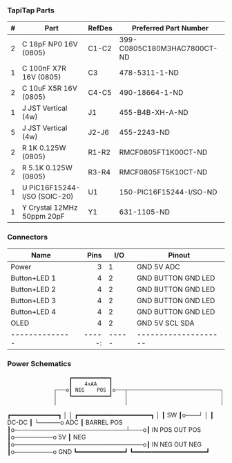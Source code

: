 ### TapiTap Parts

|  # | Part                                              | RefDes  | Preferred Part Number       |
|---:|---------------------------------------------------|---------|-----------------------------|
|  2 | C 18pF NP0 16V (0805)                             | C1-C2   | 399-C0805C180M3HAC7800CT-ND |
|  1 | C 100nF X7R 16V (0805)                            | C3      | 478-5311-1-ND               |
|  2 | C 10uF X5R 16V (0805)                             | C4-C5   | 490-18664-1-ND              |
|  1 | J JST Vertical (4w)                               | J1      | 455-B4B-XH-A-ND             |
|  5 | J JST Vertical (4w)                               | J2-J6   | 455-2243-ND                 |
|  2 | R 1K 0.125W (0805)                                | R1-R2   | RMCF0805FT1K00CT-ND         |
|  2 | R 5.1K 0.125W (0805)                              | R3-R4   | RMCF0805FT5K10CT-ND         |
|  1 | U PIC16F15244-I/SO (SOIC-20)                      | U1      | 150-PIC16F15244-I/SO-ND     |
|  1 | Y Crystal 12MHz 50ppm 20pF                        | Y1      | 631-1105-ND                 |


### Connectors

| Name         | Pins | I/O | Pinout             |
|--------------|-----:|-----|--------------------|
| Power        |    3 |   1 | GND 5V     ADC     |
| Button+LED 1 |    4 |   2 | GND BUTTON GND LED |
| Button+LED 2 |    4 |   2 | GND BUTTON GND LED |
| Button+LED 3 |    4 |   2 | GND BUTTON GND LED |
| Button+LED 4 |    4 |   2 | GND BUTTON GND LED |
| OLED         |    4 |   2 | GND 5V     SCL SDA |
|--------------|-----:|-----|--------------------|


### Power Schematics

                        ┏━━━━━━━━━━━━┓
                        ┃    4xAA    ┃
                   ┌───o┃ NEG    POS ┃o───┬──────────────────────────────┐
                   │    ┗━━━━━━━━━━━━┛    │                              │
                   │                      │                              │
┏━━━━━━━━━━━━━┓    │                      │    ┏━━━━━━━━━━━━━━━━━━━━┓    │
┃          SW ┃o───┘                      │    ┃       DC-DC        ┃    └─────o ADC
┃ BARREL  POS ┃o──────────────────────────┴───o┃ IN POS     OUT POS ┃o─────────o 5V
┃         NEG ┃o──────────────────────────────o┃ IN NEG     OUT NEG ┃o─────────o GND
┗━━━━━━━━━━━━━┛                                ┗━━━━━━━━━━━━━━━━━━━━┛
